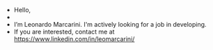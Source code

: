 - Hello,
- 
- I’m Leonardo Marcarini. I'm actively looking for a job in developing.
- If you are interested, contact me at https://www.linkedin.com/in/leomarcarini/
